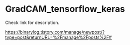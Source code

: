 # GradCAM_tensorflow_keras

Check link for description.

https://binarylog.tistory.com/manage/newpost/?type=post&returnURL=%2Fmanage%2Fposts%2F#
